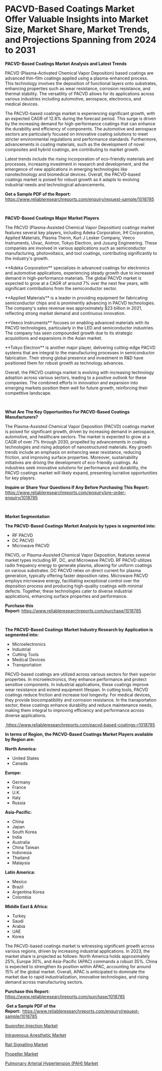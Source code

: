 <p><h1>PACVD-Based Coatings Market Offer Valuable Insights into Market Size, Market Share, Market Trends, and Projections Spanning from 2024 to 2031</h1></p><p><strong>PACVD-Based Coatings Market Analysis and Latest Trends</strong></p>
<p><p>PACVD (Plasma-Activated Chemical Vapor Deposition) based coatings are advanced thin-film coatings applied using a plasma-enhanced process. This technology involves the deposition of functional layers onto substrates, enhancing properties such as wear resistance, corrosion resistance, and thermal stability. The versatility of PACVD allows for its applications across various industries including automotive, aerospace, electronics, and medical devices.</p><p>The PACVD-based coatings market is experiencing significant growth, with an expected CAGR of 12.8% during the forecast period. This surge is driven by the increasing demand for high-performance coatings that can enhance the durability and efficiency of components. The automotive and aerospace sectors are particularly focused on innovative coating solutions to meet stricter environmental regulations and performance standards. Furthermore, advancements in coating materials, such as the development of novel composites and hybrid coatings, are contributing to market growth. </p><p>Latest trends include the rising incorporation of eco-friendly materials and processes, increasing investment in research and development, and the emergence of new applications in emerging technologies like nanotechnology and biomedical devices. Overall, the PACVD-based coatings market is poised for robust growth as it adapts to evolving industrial needs and technological advancements.</p></p>
<p><strong>Get a Sample PDF of the Report:&nbsp;</strong> <a href="https://www.reliableresearchreports.com/enquiry/request-sample/1018785?utm_campaign=34&utm_medium=2&utm_source=Github&utm_content=ia&utm_term=04122024&utm_id=pacvd-based-coatings">https://www.reliableresearchreports.com/enquiry/request-sample/1018785</a></p>
<p>&nbsp;</p>
<p><strong>PACVD-Based Coatings Major Market Players</strong></p>
<p><p>The PACVD (Plasma-Assisted Chemical Vapor Deposition) coatings market features several key players, including Adeka Corporation, IHI Corporation, Applied Materials, Plasma Therm, Kurt J Lesker Company, Veeco Instruments, Ulvac, Aixtron, Tokyo Electron, and Jusung Engineering. These companies are involved in various applications such as semiconductor manufacturing, photovoltaics, and tool coatings, contributing significantly to the industry's growth.</p><p>**Adeka Corporation** specializes in advanced coatings for electronics and automotive applications, experiencing steady growth due to increased demand in high-performance materials. The global PACVD market is expected to grow at a CAGR of around 7% over the next few years, with significant contributions from the semiconductor sector.</p><p>**Applied Materials** is a leader in providing equipment for fabricating semiconductor chips and is prominently advancing in PACVD technologies. The company's sales revenue was approximately $23 billion in 2021, reflecting strong market demand and continuous innovation.</p><p>**Veeco Instruments** focuses on enabling advanced materials with its PACVD technologies, particularly in the LED and semiconductor industries. The company has seen compounded growth due to its strategic acquisitions and expansions in the Asian market.</p><p>**Tokyo Electron** is another major player, delivering cutting-edge PACVD systems that are integral to the manufacturing processes in semiconductor fabrication. Their strong global presence and investment in R&D have positioned them for robust growth as technology advances.</p><p>Overall, the PACVD coatings market is evolving with increasing technology adoption across various sectors, leading to a positive outlook for these companies. The combined efforts in innovation and expansion into emerging markets position them well for future growth, reinforcing their competitive landscape.</p></p>
<p>&nbsp;</p>
<p><strong>What Are The Key Opportunities For PACVD-Based Coatings Manufacturers?</strong></p>
<p><p>The Plasma-Assisted Chemical Vapor Deposition (PACVD) coatings market is poised for significant growth, driven by increasing demand in aerospace, automotive, and healthcare sectors. The market is expected to grow at a CAGR of over 7% through 2030, propelled by advancements in coating technologies and rising adoption of nanostructured materials. Key growth trends include an emphasis on enhancing wear resistance, reducing friction, and improving surface properties. Moreover, sustainability initiatives are driving the development of eco-friendly coatings. As industries seek innovative solutions for performance and durability, the PACVD coatings market will likely expand, presenting lucrative opportunities for key players.</p></p>
<p><strong>Inquire or Share Your Questions If Any Before Purchasing This Report:</strong> <a href="https://www.reliableresearchreports.com/enquiry/pre-order-enquiry/1018785?utm_campaign=34&utm_medium=2&utm_source=Github&utm_content=ia&utm_term=04122024&utm_id=pacvd-based-coatings">https://www.reliableresearchreports.com/enquiry/pre-order-enquiry/1018785</a></p>
<p>&nbsp;</p>
<p><strong>Market Segmentation</strong></p>
<p><strong>The PACVD-Based Coatings Market Analysis by types is segmented into:</strong></p>
<p><ul><li>RF PACVD</li><li>DC PACVD</li><li>Microwave PACVD</li></ul></p>
<p><p>PACVD, or Plasma-Assisted Chemical Vapor Deposition, features several market types including RF, DC, and Microwave PACVD. RF PACVD utilizes radio frequency energy to generate plasma, allowing for uniform coatings on various substrates. DC PACVD relies on direct current for plasma generation, typically offering faster deposition rates. Microwave PACVD employs microwave energy, facilitating exceptional control over the deposition process and producing high-quality coatings with minimal defects. Together, these technologies cater to diverse industrial applications, enhancing surface properties and performance.</p></p>
<p><strong>Purchase this Report:&nbsp;</strong><a href="https://www.reliableresearchreports.com/purchase/1018785?utm_campaign=34&utm_medium=2&utm_source=Github&utm_content=ia&utm_term=04122024&utm_id=pacvd-based-coatings">https://www.reliableresearchreports.com/purchase/1018785</a></p>
<p>&nbsp;</p>
<p><strong>The PACVD-Based Coatings Market Industry Research by Application is segmented into:</strong></p>
<p><ul><li>Microelectronics</li><li>Industrial</li><li>Cutting Tools</li><li>Medical Devices</li><li>Transportation</li></ul></p>
<p><p>PACVD-based coatings are utilized across various sectors for their superior properties. In microelectronics, they enhance performance and protect sensitive components. In industrial applications, these coatings improve wear resistance and extend equipment lifespan. In cutting tools, PACVD coatings reduce friction and increase tool longevity. For medical devices, they provide biocompatibility and corrosion resistance. In the transportation sector, these coatings enhance durability and reduce maintenance needs, making them integral to improving efficiency and performance across diverse applications.</p></p>
<p><a href="https://www.reliableresearchreports.com/pacvd-based-coatings-r1018785?utm_campaign=34&utm_medium=2&utm_source=Github&utm_content=ia&utm_term=04122024&utm_id=pacvd-based-coatings">&nbsp;https://www.reliableresearchreports.com/pacvd-based-coatings-r1018785</a></p>
<p><strong>In terms of Region, the PACVD-Based Coatings Market Players available by Region are:</strong></p>
<p>
    <p> <strong> North America: </strong>
        <ul>
            <li>United States</li>
            <li>Canada</li>
        </ul>
        </p> 
    <p> <strong> Europe: </strong>
        <ul>
            <li>Germany</li>
            <li>France</li>
            <li>U.K.</li>
            <li>Italy</li>
            <li>Russia</li>
        </ul>
        </p> 
    <p> <strong> Asia-Pacific: </strong>
        <ul>
            <li>China</li>
            <li>Japan</li>
            <li>South Korea</li>
            <li>India</li>
            <li>Australia</li>
            <li>China Taiwan</li>
            <li>Indonesia</li>
            <li>Thailand</li>
            <li>Malaysia</li>
        </ul>
        </p> 
    <p> <strong> Latin America: </strong>
        <ul>
            <li>Mexico</li>
            <li>Brazil</li>
            <li>Argentina Korea</li>
            <li>Colombia</li>
        </ul>
        </p> 
    <p> <strong> Middle East & Africa: </strong>
        <ul>
            <li>Turkey</li>
            <li>Saudi</li>
            <li>Arabia</li>
            <li>UAE</li>
            <li>Korea</li>
        </ul>
    </p>
    </p>
<p><p>The PACVD-based coatings market is witnessing significant growth across various regions, driven by increasing industrial applications. In 2023, the market share is projected as follows: North America holds approximately 25%, Europe 30%, and Asia-Pacific (APAC) commands a robust 35%. China is expected to strengthen its position within APAC, accounting for around 15% of the global market. Overall, APAC is anticipated to dominate the market due to rapid industrialization, innovative technologies, and rising demand across manufacturing sectors.</p></p>
<p><strong>Purchase this Report: </strong><a href="https://www.reliableresearchreports.com/purchase/1018785?utm_campaign=34&utm_medium=2&utm_source=Github&utm_content=ia&utm_term=04122024&utm_id=pacvd-based-coatings">https://www.reliableresearchreports.com/purchase/1018785</a></p>
<p>&nbsp;<strong>Get a Sample PDF of the Report:&nbsp;&nbsp;</strong><a href="https://www.reliableresearchreports.com/enquiry/request-sample/1018785?utm_campaign=34&utm_medium=2&utm_source=Github&utm_content=ia&utm_term=04122024&utm_id=pacvd-based-coatings">https://www.reliableresearchreports.com/enquiry/request-sample/1018785</a></p>
<p><strong></strong></p>
<p><p><a href="https://www.linkedin.com/pulse/growth-forecast-ibuprofen-injection-industry-projected-14-37sse?utm_campaign=34&utm_medium=2&utm_source=Github&utm_content=ia&utm_term=04122024&utm_id=pacvd-based-coatings">Ibuprofen Injection Market</a></p><p><a href="https://www.linkedin.com/pulse/global-intravenous-anesthetic-market-study-2024-2031-81-cagr-kut8e?utm_campaign=34&utm_medium=2&utm_source=Github&utm_content=ia&utm_term=04122024&utm_id=pacvd-based-coatings">Intravenous Anesthetic Market</a></p><p><a href="https://issuu.com/reportprime-2/docs/rail-signalling-market-size-2030.pptx?utm_campaign=34&utm_medium=2&utm_source=Github&utm_content=ia&utm_term=04122024&utm_id=pacvd-based-coatings">Rail Signalling Market</a></p><p><a href="https://issuu.com/reportprime-2/docs/propeller-market-size-2030.pptx?utm_campaign=34&utm_medium=2&utm_source=Github&utm_content=ia&utm_term=04122024&utm_id=pacvd-based-coatings">Propeller Market</a></p><p><a href="https://github.com/OlenFleming68/Market-Research-Report-List-1/blob/main/pulmonary-arterial-hypertension-pah-market.md?utm_campaign=34&utm_medium=2&utm_source=Github&utm_content=ia&utm_term=04122024&utm_id=pacvd-based-coatings">Pulmonary Arterial Hypertension (PAH) Market</a></p></p>